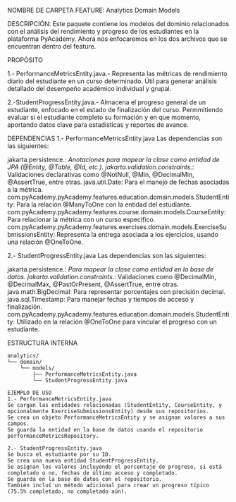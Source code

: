 NOMBRE DE CARPETA FEATURE: Analytics Domain Models

DESCRIPCIÓN: Este paquete contiene los modelos del dominio relacionados con el análisis del rendimiento y progreso de los estudiantes en la plataforma PyAcademy. Ahora nos enfocaremos en los dos archivos que se encuentran dentro del feature.

PROPÓSITO

1.- PerformanceMetricsEntity.java.- Representa las métricas de rendimiento diario del estudiante en un curso determinado. Útil para generar análisis detallado del desempeño académico individual y grupal.

2.-StudentProgressEntity.java.- Almacena el progreso general de un estudiante, enfocado en el estado de finalización del curso. Permmitiendo evaluar si el estudiante completo su formación y en que momento, aportando datos clave para estadisticas y reportes de avance.

DEPENDENCIAS
1.- PerformanceMetricsEntity.java
Las dependencias son las siguientes:

jakarta.persistence.*: Anotaciones para mapear la clase como entidad de JPA (@Entity, @Table, @Id, etc.).
jakarta.validation.constraints.*: Validaciones declarativas como @NotNull, @Min, @DecimalMin, @AssertTrue, entre otras.
java.util.Date: Para el manejo de fechas asociadas a la métrica.
com.pyAcademy.pyAcademy.features.education.domain.models.StudentEntity: Para la relación @ManyToOne con la entidad del estudiante.
com.pyAcademy.pyAcademy.features.course.domain.models.CourseEntity: Para relacionar la métrica con un curso específico.
com.pyAcademy.pyAcademy.features.exercises.domain.models.ExerciseSubmissionsEntity: Representa la entrega asociada a los ejercicios, usando una relación @OneToOne.

2.-  StudentProgressEntity.java
Las dependencias son las siguientes:

jakarta.persistence.*: Para mapear la clase como entidad en la base de datos.
jakarta.validation.constraints.*: Validaciones como @DecimalMin, @DecimalMax, @PastOrPresent, @AssertTrue, entre otras.
java.math.BigDecimal: Para representar porcentajes con precisión decimal.
java.sql.Timestamp: Para manejar fechas y tiempos de acceso y finalización.
com.pyAcademy.pyAcademy.features.education.domain.models.StudentEntity: Utilizado en la relación @OneToOne para vincular el progreso con un estudiante.

ESTRUCTURA INTERNA

```Features
analytics/
└── domain/
    └── models/
        ├── PerformanceMetricsEntity.java
        └── StudentProgressEntity.java

EJEMPLO DE USO
1.- PerformanceMetricsEntity.java
Se cargan las entidades relacionadas (StudentEntity, CourseEntity, y opcionalmente ExerciseSubmissionsEntity) desde sus repositorios.
Se crea un objeto PerformanceMetricsEntity y se asignan valores a sus campos.
Se guarda la entidad en la base de datos usando el repositorio performanceMetricsRepository.

2.- StudentProgressEntity.java 
Se busca el estudiante por su ID.
Se crea una nueva entidad StudentProgressEntity.
Se asignan los valores incluyendo el porcentaje de progreso, si está completado o no, fechas de último acceso y completado.
Se guarda en la base de datos con el repositorio.
También incluí un método adicional para crear un progreso típico (75.5% completado, no completado aún).